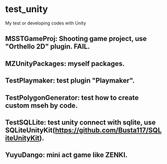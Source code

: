 test_unity
==========

My test or developing codes with Unity

## MSSTGameProj: Shooting game project, use "Orthello 2D" plugin. FAIL.

## MZUnityPackages: myself packages.

## TestPlaymaker: test plugin "Playmaker".

## TestPolygonGenerator: test how to create custom mseh by code.

## TestSQLLite: test unity connect with sqlite, use SQLiteUnityKit(https://github.com/Busta117/SQLiteUnityKit).

## YuyuDango: mini act game like ZENKI.

